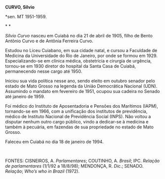 **CURVO, Sílvio**

\*sen. MT 1951-1959.

* *

*Sílvio Curvo* nasceu em Cuiabá no dia 21 de abril de 1905, filho de
Bento Antônio Curvo e de Antônia Ferreira Curvo.

Estudou no Liceu Cuiabano, em sua cidade natal, e cursou a Faculdade de
Medicina da Universidade do Rio de Janeiro, por onde se formou em 1929.
Especializando-se em clínica médica, obstetrícia e cirurgia de urgência,
tornou-se em 1930 diretor do hospital da Santa Casa de Cuiabá,
permanecendo nesse cargo até 1950.

Iniciou sua vida política nesse ano, sendo eleito em outubro senador
pelo estado de Mato Grosso na legenda da União Democrática Nacional
(UDN). Assumindo o mandato em fevereiro de 1951, ocupou sua cadeira no
Senado até janeiro de 1959.

Foi médico do Instituto de Aposentadoria e Pensões dos Marítimos (IAPM),
tornando-se em 1966, com a unificação dos institutos de previdência,
médico de Instituto Nacional de Previdência Social (INPS). Não voltou a
disputar nenhum outro cargo público, vindo a dedicar-se à medicina e
também à pecuária, em fazendas de sua propriedade no estado de Mato
Grosso.

Faleceu em Cuiabá no dia 18 de janeiro de 1994.

 

FONTES: CISNEIROS, A. *Parlamentares*; COUTINHO, A. *Brasil*; IPC.
*Relação de parlamentares* (1/1/92 a 18/8/98); MENDONÇA, R. *Dic*.;
SENADO. *Relação*; *Who’s who in Brazil* (1972).

 
